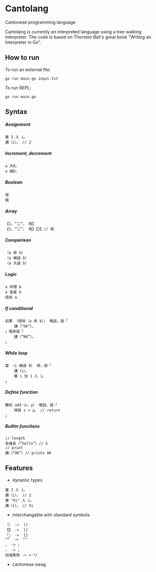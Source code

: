 # Cantolang

Cantonese programming language

Cantolang is currently an interpreted language using a tree walking interpreter. The code is based on Thorsten Ball's great book "Writing an Interpreter in Go".

## How to run

To run an external file:

```
go run main.go input.txt
```

To run REPL:

```
go run main.go
```

## Syntax

##### Assignment

```
塞 2 入 i。
講（i）。 // 2
```

##### Increment, decrement

```
a 大D。
a 細D。
```

##### Boolean

```
啱
錯
```

##### Array

```
【1，“二”， 啱】
【1，“二”， 啱】【2】// 啱
```

##### Comparison

```
（a 係 b）
（a 細過 b）
（a 大過 b）
```

##### Logic

```
a 同埋 b
a 或者 b
唔係 a
```

##### If conditional

```
如果 （唔係（a 係 b）） 嘅話，就「
    講（“OK”）。
」唔係就「
    講（“NO”）。
」
```

##### While loop

```
當 （i 細過 8） 時，就「
  	講（i）。
	塞 i 加 1 入 i。
」

```

##### Define function

```
聽到 add（x，y） 嘅話，就「
    俾我 x + y。 // return
」
```

##### Builtin funcitons

```
// length
有幾長（“hello”）// 5
// print
講（“OK”）// prints OK
```

## Features

- dynamic types

```
塞 2 入 i。
講（i）。 // 2
塞 "hi" 入 i。
講（i）。 // hi
```

- interchangable with standard symbols

```
（） ->  ()
【】 ->  []
「」 ->  {}
“”  ->  ""
。 -> ;
， -> ,
加減乘除 -> +-*/
```

- cantonese swag
